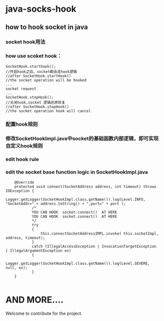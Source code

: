 # java-socks-hook

## how to hook socket in java

### socket hook用法

### how use scoket hook：
```
SocketHook.starthook();
//开启hook之后，socket都会走hook逻辑
//after SocketHook.startHook()    
//the socket operation will be hooked
...
socket request
...
SocketHook.stopHook();
//关闭hook,socket 逻辑还原恢复
//after SocketHook.stopHook()    
//the socket operation hook will cancel
```

### 配置hook规则
### 修改SocketHookImpl.java中socket的基础函数内部逻辑，即可实现自定义hook规则

### edit hook rule
### edit the socket base function logic in SocketHookImpl.java

```
    @Override
    protected void connect(SocketAddress address, int timeout) throws IOException {
            Logger.getLogger(SocketHookImpl.class.getName()).log(Level.INFO, "SocketAddr=" + address.toString() + ",port=" + port );    
            /*
            YOU CAN HOOK  socket.connect()  AT HERE    
            YOU CAN HOOK  socket.connect()  AT HERE
            */
            try
            {
                this.connectSocketAddressIMPL.invoke( this.socketImpl, address, timeout);
            }
            catch (IllegalAccessException | InvocationTargetException | IllegalArgumentException ex)
            {
                Logger.getLogger(SocketHookImpl.class.getName()).log(Level.SEVERE, null, ex);
            }
    }
    
```

# AND MORE....
Welcome to contribute for the project.
